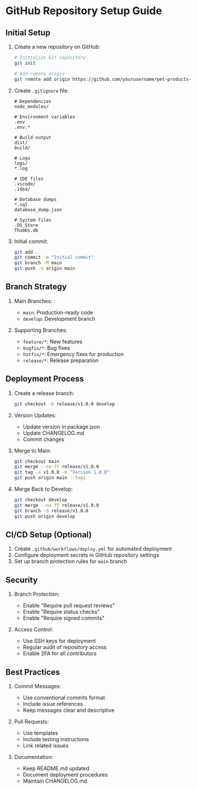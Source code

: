 # GitHub Repository Setup Guide

## Initial Setup

1. Create a new repository on GitHub:
   ```bash
   # Initialize Git repository
   git init

   # Add remote origin
   git remote add origin https://github.com/yourusername/pet-products-erp.git
   ```

2. Create `.gitignore` file:
   ```
   # Dependencies
   node_modules/
   
   # Environment variables
   .env
   .env.*
   
   # Build output
   dist/
   build/
   
   # Logs
   logs/
   *.log
   
   # IDE files
   .vscode/
   .idea/
   
   # Database dumps
   *.sql
   database_dump.json
   
   # System files
   .DS_Store
   Thumbs.db
   ```

3. Initial commit:
   ```bash
   git add .
   git commit -m "Initial commit"
   git branch -M main
   git push -u origin main
   ```

## Branch Strategy

1. Main Branches:
   - `main`: Production-ready code
   - `develop`: Development branch

2. Supporting Branches:
   - `feature/*`: New features
   - `bugfix/*`: Bug fixes
   - `hotfix/*`: Emergency fixes for production
   - `release/*`: Release preparation

## Deployment Process

1. Create a release branch:
   ```bash
   git checkout -b release/v1.0.0 develop
   ```

2. Version Updates:
   - Update version in package.json
   - Update CHANGELOG.md
   - Commit changes

3. Merge to Main:
   ```bash
   git checkout main
   git merge --no-ff release/v1.0.0
   git tag -a v1.0.0 -m "Version 1.0.0"
   git push origin main --tags
   ```

4. Merge Back to Develop:
   ```bash
   git checkout develop
   git merge --no-ff release/v1.0.0
   git branch -d release/v1.0.0
   git push origin develop
   ```

## CI/CD Setup (Optional)

1. Create `.github/workflows/deploy.yml` for automated deployment
2. Configure deployment secrets in GitHub repository settings
3. Set up branch protection rules for `main` branch

## Security

1. Branch Protection:
   - Enable "Require pull request reviews"
   - Enable "Require status checks"
   - Enable "Require signed commits"

2. Access Control:
   - Use SSH keys for deployment
   - Regular audit of repository access
   - Enable 2FA for all contributors

## Best Practices

1. Commit Messages:
   - Use conventional commits format
   - Include issue references
   - Keep messages clear and descriptive

2. Pull Requests:
   - Use templates
   - Include testing instructions
   - Link related issues

3. Documentation:
   - Keep README.md updated
   - Document deployment procedures
   - Maintain CHANGELOG.md

